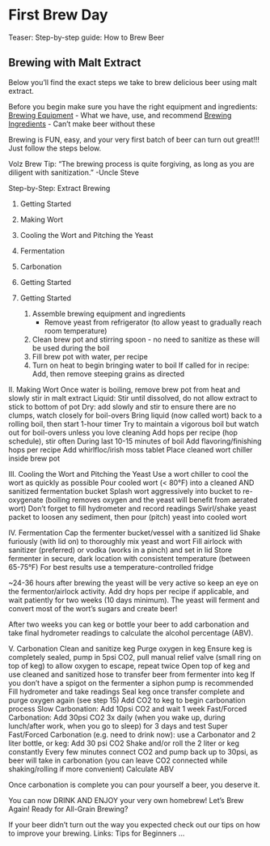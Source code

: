 # First Brew Day

Teaser: Step-by-step guide: How to Brew Beer 

## Brewing with Malt Extract
Below you’ll find the exact steps we take to brew delicious beer using malt extract.

Before you begin make sure you have the right equipment and ingredients:
[Brewing Equipment](#) - What we have, use, and recommend
[Brewing Ingredients](#) - Can’t make beer without these

Brewing is FUN, easy, and your very first batch of beer can turn out great!!!
Just follow the steps below.

Volz Brew Tip: “The brewing process is quite forgiving, as long as you are diligent with sanitization.” -Uncle Steve

Step-by-Step: Extract Brewing

1. Getting Started
2. Making Wort
3. Cooling the Wort and Pitching the Yeast
4. Fermentation
5. Carbonation
6. Getting Started


1.  Getting Started
    1.  Assemble brewing equipment and ingredients
        * Remove yeast from refrigerator (to allow yeast to gradually reach room temperature)
    2. Clean brew pot and stirring spoon - no need to sanitize as these will be used during the boil
    3. Fill brew pot with water, per recipe
    4. Turn on heat to begin bringing water to boil
If called for in recipe: Add, then remove steeping grains as directed

II. Making Wort
Once water is boiling, remove brew pot from heat and slowly stir in malt extract
Liquid: Stir until dissolved, do not allow extract to stick to bottom of pot 
Dry: add slowly and stir to ensure there are no clumps, watch closely for boil-overs
Bring liquid (now called wort) back to a rolling boil, then start 1-hour timer
Try to maintain a vigorous boil but watch out for boil-overs unless you love cleaning
Add hops per recipe (hop schedule), stir often
During last 10-15 minutes of boil
Add flavoring/finishing hops per recipe
Add whirlfloc/irish moss tablet
Place cleaned wort chiller inside brew pot

III. Cooling the Wort and Pitching the Yeast
Use a wort chiller to cool the wort as quickly as possible
Pour cooled wort (< 80°F) into a cleaned AND sanitized fermentation bucket
Splash wort aggressively into bucket to re-oxygenate (boiling removes oxygen and the yeast will benefit from aerated wort)
Don’t forget to fill hydrometer and record readings
Swirl/shake yeast packet to loosen any sediment, then pour (pitch) yeast into cooled wort

IV. Fermentation
Cap the fermenter bucket/vessel with a sanitized lid
Shake furiously (with lid on) to thoroughly mix yeast and wort
Fill airlock with sanitizer (preferred) or vodka (works in a pinch) and set in lid
Store fermenter in secure, dark location with consistent temperature (between 65-75°F)
For best results use a temperature-controlled fridge

~24-36 hours after brewing the yeast will be very active so keep an eye on the fermentor/airlock activity. Add dry hops per recipe if applicable, and wait patiently for two weeks (10 days minimum). The yeast will ferment and convert most of the wort’s sugars and create beer!

After two weeks you can keg or bottle your beer to add carbonation and take final hydrometer readings to calculate the alcohol percentage (ABV). 

V. Carbonation
Clean and sanitize keg
Purge oxygen in keg
Ensure keg is completely sealed, pump in 5psi CO2, pull manual relief valve (small ring on top of keg) to allow oxygen to escape, repeat twice
Open top of keg and use cleaned and sanitized hose to transfer beer from fermenter into keg
If you don’t have a spigot on the fermenter a siphon pump is recommended
Fill hydrometer and take readings
Seal keg once transfer complete and purge oxygen again (see step 15)
Add CO2 to keg to begin carbonation process
Slow Carbonation: Add 10psi CO2 and wait 1 week
Fast/Forced Carbonation: Add 30psi CO2 3x daily (when you wake up, during lunch/after work, when you go to sleep) for 3 days and test
Super Fast/Forced Carbonation (e.g. need to drink now): use a Carbonator and 2 liter bottle, or keg:
Add 30 psi CO2
Shake and/or roll the 2 liter or keg constantly
Every few minutes connect CO2 and pump back up to 30psi, as beer will take in carbonation (you can leave CO2 connected while shaking/rolling if more convenient)
Calculate ABV

Once carbonation is complete you can pour yourself a beer, you deserve it.

You can now DRINK AND ENJOY your very own homebrew!
Let’s Brew Again! 
Ready for All-Grain Brewing?

If your beer didn’t turn out the way you expected check out our tips on how to improve your brewing.
Links:
Tips for Beginners
...
